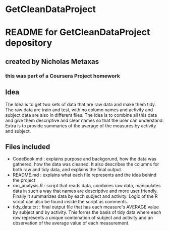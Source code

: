 # GetCleanDataProject

# README for GetCleanDataProject depository

## created by Nicholas Metaxas
### this was part of a Coursera Project homework

## Idea
The Idea is to get two sets of data that are raw data and make them tidy. The raw data are train and test, with 
no column names and activity and subject data are also in different files. The idea is to combine all this
data and give them descriptive and clear names so that the user can understand.
Extra is to provide summaries of the average of the measures by activity and subject.


## Files included

* CodeBook.md : explains purpose and backgorund, how the data was gathered, how the data was cleaned. It
also describes the columns for both raw and tidy data, and explains the final output.
* README.md : explains what each file represents and the idea behind the project
* run_analysis.R : script that reads data, combines raw data, manipulates data in such a way that names are
 descriptive and more user friendly. Finally it summarizes data by each subject and activity. Logic of 
the R script can also be found inside the script as comments.
* tidy_data.txt : final output file that has each measure's AVERAGE value by subject and by activity.
 This forms the basis of tidy data where each row represents a unique combination of subject and activity
and an observation of the average value of each measurement.
